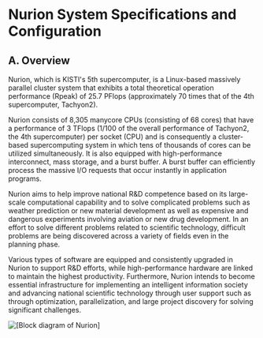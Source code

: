 # Nurion System Specifications and Configuration

## **A. Overview**

Nurion, which is KISTI's 5th supercomputer, is a Linux-based massively parallel cluster system that exhibits a total theoretical operation performance (Rpeak) of 25.7 PFlops (approximately 70 times that of the 4th supercomputer, Tachyon2).

&#x20;

Nurion consists of 8,305 manycore CPUs (consisting of 68 cores) that have a performance of 3 TFlops (1/100 of the overall performance of Tachyon2, the 4th supercomputer) per socket (CPU) and is consequently a cluster-based supercomputing system in which tens of thousands of cores can be utilized simultaneously. It is also equipped with high-performance interconnect, mass storage, and a burst buffer. A burst buffer can efficiently process the massive I/O requests that occur instantly in application programs.

&#x20;

Nurion aims to help improve national R\&D competence based on its large-scale computational capability and to solve complicated problems such as weather prediction or new material development as well as expensive and dangerous experiments involving aviation or new drug development. In an effort to solve different problems related to scientific technology, difficult problems are being discovered across a variety of fields even in the planning phase.

&#x20;

Various types of software are equipped and consistently upgraded in Nurion to support R\&D efforts, while high-performance hardware are linked to maintain the highest productivity. Furthermore, Nurion intends to become essential infrastructure for implementing an intelligent information society and advancing national scientific technology through user support such as through optimization, parallelization, and large project discovery for solving significant challenges.

&#x20;

![\[Block diagram of Nurion\]](https://www.ksc.re.kr/file/image/?path=sos/jcs/2021/11/\&name=hZUlzJMzieep1fc.png)
